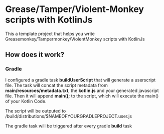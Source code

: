 # Grease/Tamper/Violent-Monkey scripts with KotlinJs

This a template project that helps you write Greasemonkey/Tampermonkey/ViolentMonkey scripts with KotlinJs

## How does it work?

### Gradle
I configured a gradle task **buildUserScript** that will generate a userscript file.
The task will concat the script metadata from **main/resources/metadata.txt**, the **kotlin.js** and your generated javascript file. 
Then it will append **main();** to the script, which will execute the main() of your Kotlin Code.

The script will be outputed to /build/distributions/$NAMEOFYOURGRADLEPROJECT.user.js

The gradle task will be triggered after every gradle **build** task
